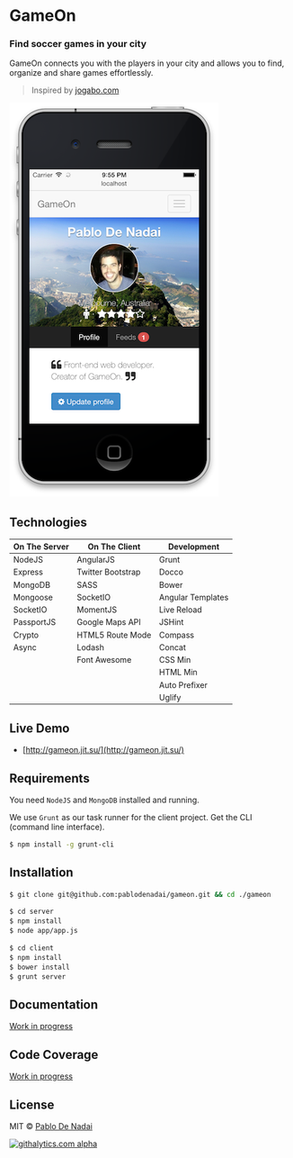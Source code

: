 GameOn
======

### Find soccer games in your city
GameOn connects you with the players in your city and allows you to find, organize and share games effortlessly.

> Inspired by [jogabo.com](http://www.jogabo.com)

![Screenshot](/screenshot.png)

Technologies
------------

| On The Server  | On The Client | Development |
| -------------- |---------------| ------------|
| NodeJS | AngularJS | Grunt |
| Express | Twitter Bootstrap | Docco |
| MongoDB | SASS | Bower |
| Mongoose | SocketIO | Angular Templates |
| SocketIO | MomentJS | Live Reload |
| PassportJS | Google Maps API | JSHint |
| Crypto | HTML5 Route Mode | Compass |
| Async | Lodash | Concat |
|  | Font Awesome | CSS Min |
|  |  | HTML Min |
|  |  | Auto Prefixer |
|  |  | Uglify |

Live Demo
---------

- [http://gameon.jit.su/](http://gameon.jit.su/)

Requirements
------------

You need `NodeJS` and `MongoDB` installed and running.

We use `Grunt` as our task runner for the client project. Get the CLI (command line interface).

```bash
$ npm install -g grunt-cli
```

Installation
------------

```bash
$ git clone git@github.com:pablodenadai/gameon.git && cd ./gameon
```

```bash
$ cd server
$ npm install
$ node app/app.js
```

```bash
$ cd client
$ npm install
$ bower install
$ grunt server
```

Documentation
-------------

[Work in progress](http://www.wip.com)

Code Coverage
-------------

[Work in progress](http://www.wip.com)

License
-------

MIT © [Pablo De Nadai](http://www.twitter.com/pablodenadai)

[![githalytics.com alpha](https://cruel-carlota.pagodabox.com/7da1667e7af286435d4348d18b6a52a6 "githalytics.com")](http://githalytics.com/pablodenadai/GameOn)
